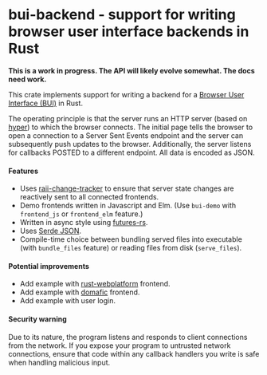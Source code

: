 # bui-backend - support for writing browser user interface backends in Rust

**This is a work in progress. The API will likely evolve somewhat. The docs
need work.**

This crate implements support for writing a backend for a [Browser User Interface
(BUI)](https://en.wikipedia.org/wiki/Browser_user_interface) in Rust.

The operating principle is that the server runs an HTTP server (based on
[hyper](https://hyper.rs)) to which the browser connects. The initial page tells
the browser to open a connection to a Server Sent Events endpoint and the server
can subsequently push updates to the browser. Additionally, the server listens
for callbacks POSTED to a different endpoint. All data is encoded as JSON.

#### Features

 - Uses [raii-change-tracker](https://crates.io/crates/raii-change-tracker) to
   ensure that server state changes are reactively sent to all connected
   frontends.
 - Demo frontends written in Javascript and Elm. (Use `bui-demo` with
   `frontend_js` or `frontend_elm` feature.)
 - Written in async style using
   [futures-rs](https://github.com/alexcrichton/futures-rs).
 - Uses [Serde JSON](https://crates.io/crates/serde_json).
 - Compile-time choice between bundling served files into executable (with
   `bundle_files` feature) or reading files from disk (`serve_files`).

#### Potential improvements

 - Add example with
   [rust-webplatform](https://github.com/rust-webplatform/rust-webplatform)
   frontend.
 - Add example with [domafic](https://github.com/cramertj/domafic-rs) frontend.
 - Add example with user login.

#### Security warning

Due to its nature, the program listens and responds to client connections from
the network. If you expose your program to untrusted network connections, ensure
that code within any callback handlers you write is safe when handling malicious
input.
